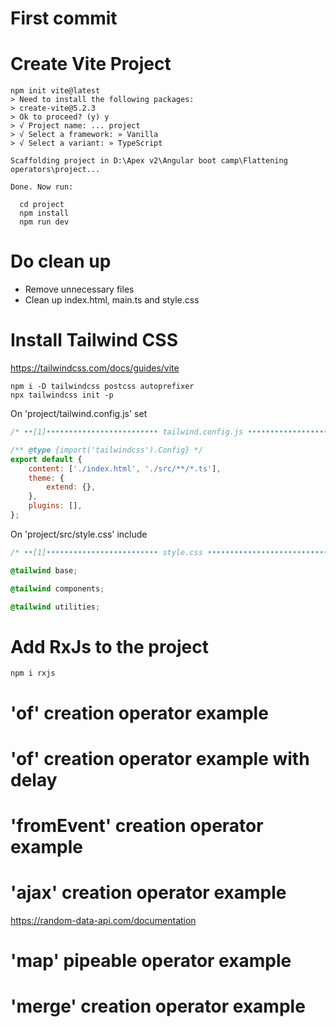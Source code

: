 # First commit

# Create Vite Project

```shell
npm init vite@latest
> Need to install the following packages:
> create-vite@5.2.3
> Ok to proceed? (y) y
> √ Project name: ... project
> √ Select a framework: » Vanilla
> √ Select a variant: » TypeScript

Scaffolding project in D:\Apex v2\Angular boot camp\Flattening operators\project...

Done. Now run:

  cd project
  npm install
  npm run dev
```

# Do clean up

- Remove unnecessary files
- Clean up index.html, main.ts and style.css

# Install Tailwind CSS

https://tailwindcss.com/docs/guides/vite

```shell
npm i -D tailwindcss postcss autoprefixer
npx tailwindcss init -p
```

On 'project/tailwind.config.js' set

```js
/* ••[1]••••••••••••••••••••••••• tailwind.config.js •••••••••••••••••••••••••••••• */

/** @type {import('tailwindcss').Config} */
export default {
	content: ['./index.html', './src/**/*.ts'],
	theme: {
		extend: {},
	},
	plugins: [],
};
```

On 'project/src/style.css' include

```css
/* ••[1]••••••••••••••••••••••••• style.css •••••••••••••••••••••••••••••• */

@tailwind base;

@tailwind components;

@tailwind utilities;
```

# Add RxJs to the project

```shell
npm i rxjs
```

# 'of' creation operator example

# 'of' creation operator example with delay

# 'fromEvent' creation operator example

# 'ajax' creation operator example

https://random-data-api.com/documentation

# 'map' pipeable operator example

# 'merge' creation operator example
